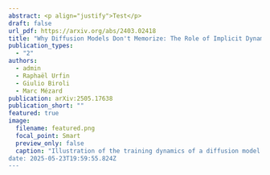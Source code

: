 ```yaml
---
abstract: <p align="justify">Test</p>
draft: false
url_pdf: https://arxiv.org/abs/2403.02418
title: "Why Diffusion Models Don't Memorize: The Role of Implicit Dynamical Regularization in Training"
publication_types:
  - "2"
authors:
  - admin
  - Raphaël Urfin
  - Giulio Biroli
  - Marc Mézard
publication: arXiv:2505.17638
publication_short: ""
featured: true
image:
  filename: featured.png
  focal_point: Smart
  preview_only: false
  caption: "Illustration of the training dynamics of a diffusion model. Depending on the training time τ, we identify three regimes measured by the inverse quality of the generated samples (blue curve) and their memorization fraction (red curve). The generalization regime extends over a large window of training times which increases with the training set size n. On top, we show a one dimensional example of the learned score function during training (orange). The gray line gives the exact empirical score, at a given noise level, while the black dashed line corresponds to the true (population) score. </p>
date: 2025-05-23T19:59:55.824Z
---
```

